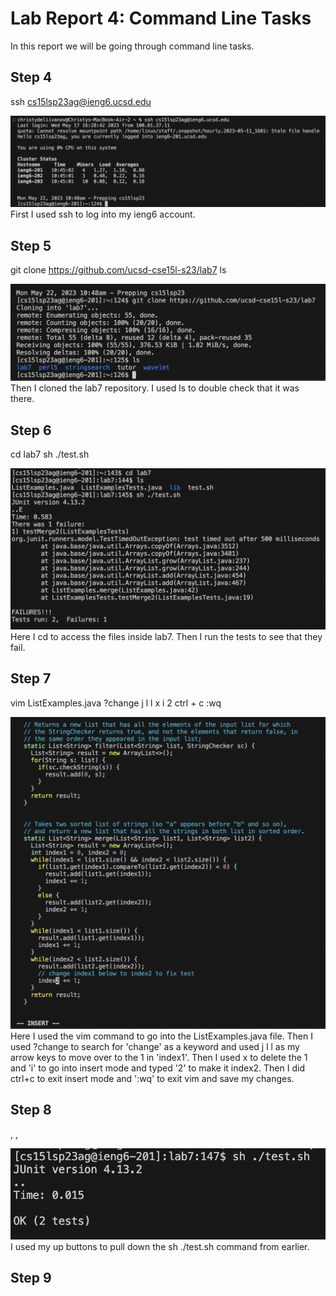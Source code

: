 # Lab Report 4: Command Line Tasks
In this report we will be going through command line tasks.

## Step 4
ssh cs15lsp23ag@ieng6.ucsd.edu <Enter>
  
![Image](step-1.png)
First I used ssh to log into my ieng6 account.  

## Step 5
git clone https://github.com/ucsd-cse15l-s23/lab7 <Enter>
ls <Enter>
  
![Image](step-2.png)  
Then I cloned the lab7 repository. I used ls to double check that it was there.  
  
## Step 6
cd lab7 <Enter>
sh ./test.sh <Enter>
  
![Image](step-3.png)
Here I cd to access the files inside lab7. Then I run the tests to see that they fail.
  
## Step 7
vim ListExamples.java <Enter>
?change <Enter> j l l
x i 2
ctrl + c
:wq <enter>
  
![Image](step-4.png)
Here I used the vim command to go into the ListExamples.java file. Then I used ?change to search for 'change' as a keyword and used j l l as my arrow keys to move over to the 1 in 'index1'. Then I used x to delete the 1 and 'i' to go into insert mode and typed '2' to make it index2. Then I did ctrl+c to exit insert mode and ':wq' to exit vim and save my changes. 
  
## Step 8
<up>, <up>, <enter>
  
![Image](step-5.png)
I used my up buttons to pull down the sh ./test.sh command from earlier.
  
## Step 9


